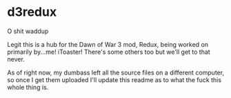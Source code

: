 # d3redux

O shit waddup

Legit this is a hub for the Dawn of War 3 mod, Redux, being worked on primarily by...me! iToaster! There's some others too but we'll get to that never.

As of right now, my dumbass left all the source files on a different computer, so once I get them uploaded I'll update this readme as to what the fuck this whole thing is.
